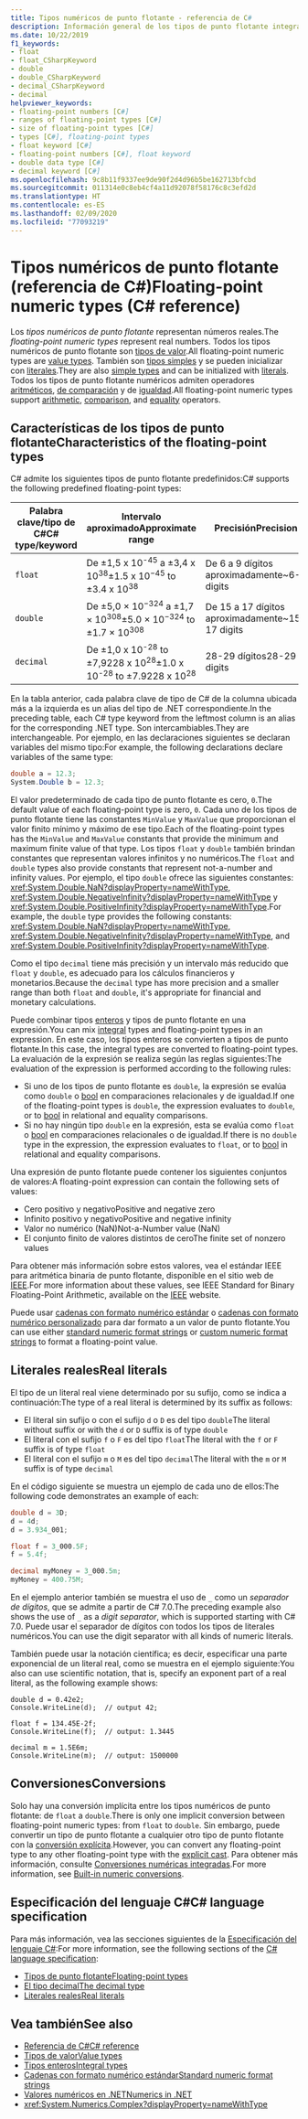 ```yaml
---
title: Tipos numéricos de punto flotante - referencia de C#
description: Información general de los tipos de punto flotante integrados de C#
ms.date: 10/22/2019
f1_keywords:
- float
- float_CSharpKeyword
- double
- double_CSharpKeyword
- decimal_CSharpKeyword
- decimal
helpviewer_keywords:
- floating-point numbers [C#]
- ranges of floating-point types [C#]
- size of floating-point types [C#]
- types [C#], floating-point types
- float keyword [C#]
- floating-point numbers [C#], float keyword
- double data type [C#]
- decimal keyword [C#]
ms.openlocfilehash: 9c8b11f9337ee9de90f2d4d96b5be162713bfcbd
ms.sourcegitcommit: 011314e0c8eb4cf4a11d92078f58176c8c3efd2d
ms.translationtype: HT
ms.contentlocale: es-ES
ms.lasthandoff: 02/09/2020
ms.locfileid: "77093219"
---
```

# <a name="floating-point-numeric-types-c-reference"></a><span data-ttu-id="a82fd-103">Tipos numéricos de punto flotante (referencia de C#)</span><span class="sxs-lookup"><span data-stu-id="a82fd-103">Floating-point numeric types (C# reference)</span></span>

<span data-ttu-id="a82fd-104">Los *tipos numéricos de punto flotante* representan números reales.</span><span class="sxs-lookup"><span data-stu-id="a82fd-104">The *floating-point numeric types* represent real numbers.</span></span> <span data-ttu-id="a82fd-105">Todos los tipos numéricos de punto flotante son [tipos de valor](value-types.md).</span><span class="sxs-lookup"><span data-stu-id="a82fd-105">All floating-point numeric types are [value types](value-types.md).</span></span> <span data-ttu-id="a82fd-106">También son [tipos simples](value-types.md#built-in-value-types) y se pueden inicializar con [literales](#real-literals).</span><span class="sxs-lookup"><span data-stu-id="a82fd-106">They are also [simple types](value-types.md#built-in-value-types) and can be initialized with [literals](#real-literals).</span></span> <span data-ttu-id="a82fd-107">Todos los tipos de punto flotante numéricos admiten operadores [aritméticos](../operators/arithmetic-operators.md), [de comparación](../operators/comparison-operators.md) y de [igualdad](../operators/equality-operators.md).</span><span class="sxs-lookup"><span data-stu-id="a82fd-107">All floating-point numeric types support [arithmetic](../operators/arithmetic-operators.md), [comparison](../operators/comparison-operators.md), and [equality](../operators/equality-operators.md) operators.</span></span>

## <a name="characteristics-of-the-floating-point-types"></a><span data-ttu-id="a82fd-108">Características de los tipos de punto flotante</span><span class="sxs-lookup"><span data-stu-id="a82fd-108">Characteristics of the floating-point types</span></span>

<span data-ttu-id="a82fd-109">C# admite los siguientes tipos de punto flotante predefinidos:</span><span class="sxs-lookup"><span data-stu-id="a82fd-109">C# supports the following predefined floating-point types:</span></span>
  
|<span data-ttu-id="a82fd-110">Palabra clave/tipo de C#</span><span class="sxs-lookup"><span data-stu-id="a82fd-110">C# type/keyword</span></span>|<span data-ttu-id="a82fd-111">Intervalo aproximado</span><span class="sxs-lookup"><span data-stu-id="a82fd-111">Approximate range</span></span>|<span data-ttu-id="a82fd-112">Precisión</span><span class="sxs-lookup"><span data-stu-id="a82fd-112">Precision</span></span>|<span data-ttu-id="a82fd-113">Tamaño</span><span class="sxs-lookup"><span data-stu-id="a82fd-113">Size</span></span>|<span data-ttu-id="a82fd-114">Tipo de .NET</span><span class="sxs-lookup"><span data-stu-id="a82fd-114">.NET type</span></span>|
|----------|-----------------------|---------------|--------------|--------------|
|`float`|<span data-ttu-id="a82fd-115">De ±1,5 x 10<sup>-45</sup> a ±3,4 x 10<sup>38</sup></span><span class="sxs-lookup"><span data-stu-id="a82fd-115">±1.5 x 10<sup>−45</sup> to ±3.4 x 10<sup>38</sup></span></span>|<span data-ttu-id="a82fd-116">De 6 a 9 dígitos aproximadamente</span><span class="sxs-lookup"><span data-stu-id="a82fd-116">~6-9 digits</span></span>|<span data-ttu-id="a82fd-117">4 bytes</span><span class="sxs-lookup"><span data-stu-id="a82fd-117">4 bytes</span></span>|<xref:System.Single?displayProperty=nameWithType>|
|`double`|<span data-ttu-id="a82fd-118">De ±5,0 × 10<sup>−324</sup> a ±1,7 × 10<sup>308</sup></span><span class="sxs-lookup"><span data-stu-id="a82fd-118">±5.0 × 10<sup>−324</sup> to ±1.7 × 10<sup>308</sup></span></span>|<span data-ttu-id="a82fd-119">De 15 a 17 dígitos aproximadamente</span><span class="sxs-lookup"><span data-stu-id="a82fd-119">~15-17 digits</span></span>|<span data-ttu-id="a82fd-120">8 bytes</span><span class="sxs-lookup"><span data-stu-id="a82fd-120">8 bytes</span></span>|<xref:System.Double?displayProperty=nameWithType>|
|`decimal`|<span data-ttu-id="a82fd-121">De ±1,0 x 10<sup>-28</sup> to ±7,9228 x 10<sup>28</sup></span><span class="sxs-lookup"><span data-stu-id="a82fd-121">±1.0 x 10<sup>-28</sup> to ±7.9228 x 10<sup>28</sup></span></span>|<span data-ttu-id="a82fd-122">28-29 dígitos</span><span class="sxs-lookup"><span data-stu-id="a82fd-122">28-29 digits</span></span>|<span data-ttu-id="a82fd-123">16 bytes</span><span class="sxs-lookup"><span data-stu-id="a82fd-123">16 bytes</span></span>|<xref:System.Decimal?displayProperty=nameWithType>|

<span data-ttu-id="a82fd-124">En la tabla anterior, cada palabra clave de tipo de C# de la columna ubicada más a la izquierda es un alias del tipo de .NET correspondiente.</span><span class="sxs-lookup"><span data-stu-id="a82fd-124">In the preceding table, each C# type keyword from the leftmost column is an alias for the corresponding .NET type.</span></span> <span data-ttu-id="a82fd-125">Son intercambiables.</span><span class="sxs-lookup"><span data-stu-id="a82fd-125">They are interchangeable.</span></span> <span data-ttu-id="a82fd-126">Por ejemplo, en las declaraciones siguientes se declaran variables del mismo tipo:</span><span class="sxs-lookup"><span data-stu-id="a82fd-126">For example, the following declarations declare variables of the same type:</span></span>

```csharp
double a = 12.3;
System.Double b = 12.3;
```

<span data-ttu-id="a82fd-127">El valor predeterminado de cada tipo de punto flotante es cero, `0`.</span><span class="sxs-lookup"><span data-stu-id="a82fd-127">The default value of each floating-point type is zero, `0`.</span></span> <span data-ttu-id="a82fd-128">Cada uno de los tipos de punto flotante tiene las constantes `MinValue` y `MaxValue` que proporcionan el valor finito mínimo y máximo de ese tipo.</span><span class="sxs-lookup"><span data-stu-id="a82fd-128">Each of the floating-point types has the `MinValue` and `MaxValue` constants that provide the minimum and maximum finite value of that type.</span></span> <span data-ttu-id="a82fd-129">Los tipos `float` y `double` también brindan constantes que representan valores infinitos y no numéricos.</span><span class="sxs-lookup"><span data-stu-id="a82fd-129">The `float` and `double` types also provide constants that represent not-a-number and infinity values.</span></span> <span data-ttu-id="a82fd-130">Por ejemplo, el tipo `double` ofrece las siguientes constantes: <xref:System.Double.NaN?displayProperty=nameWithType>, <xref:System.Double.NegativeInfinity?displayProperty=nameWithType> y <xref:System.Double.PositiveInfinity?displayProperty=nameWithType>.</span><span class="sxs-lookup"><span data-stu-id="a82fd-130">For example, the `double` type provides the following constants: <xref:System.Double.NaN?displayProperty=nameWithType>, <xref:System.Double.NegativeInfinity?displayProperty=nameWithType>, and <xref:System.Double.PositiveInfinity?displayProperty=nameWithType>.</span></span>

<span data-ttu-id="a82fd-131">Como el tipo `decimal` tiene más precisión y un intervalo más reducido que `float` y `double`, es adecuado para los cálculos financieros y monetarios.</span><span class="sxs-lookup"><span data-stu-id="a82fd-131">Because the `decimal` type has more precision and a smaller range than both `float` and `double`, it's appropriate for financial and monetary calculations.</span></span>

<span data-ttu-id="a82fd-132">Puede combinar tipos [enteros](integral-numeric-types.md) y tipos de punto flotante en una expresión.</span><span class="sxs-lookup"><span data-stu-id="a82fd-132">You can mix [integral](integral-numeric-types.md) types and floating-point types in an expression.</span></span> <span data-ttu-id="a82fd-133">En este caso, los tipos enteros se convierten a tipos de punto flotante.</span><span class="sxs-lookup"><span data-stu-id="a82fd-133">In this case, the integral types are converted to floating-point types.</span></span> <span data-ttu-id="a82fd-134">La evaluación de la expresión se realiza según las reglas siguientes:</span><span class="sxs-lookup"><span data-stu-id="a82fd-134">The evaluation of the expression is performed according to the following rules:</span></span>

- <span data-ttu-id="a82fd-135">Si uno de los tipos de punto flotante es `double`, la expresión se evalúa como `double` o [bool](bool.md) en comparaciones relacionales y de igualdad.</span><span class="sxs-lookup"><span data-stu-id="a82fd-135">If one of the floating-point types is `double`, the expression evaluates to `double`, or to [bool](bool.md) in relational and equality comparisons.</span></span>
- <span data-ttu-id="a82fd-136">Si no hay ningún tipo `double` en la expresión, esta se evalúa como `float` o [bool](bool.md) en comparaciones relacionales o de igualdad.</span><span class="sxs-lookup"><span data-stu-id="a82fd-136">If there is no `double` type in the expression, the expression evaluates to `float`, or to [bool](bool.md) in relational and equality comparisons.</span></span>

<span data-ttu-id="a82fd-137">Una expresión de punto flotante puede contener los siguientes conjuntos de valores:</span><span class="sxs-lookup"><span data-stu-id="a82fd-137">A floating-point expression can contain the following sets of values:</span></span>

- <span data-ttu-id="a82fd-138">Cero positivo y negativo</span><span class="sxs-lookup"><span data-stu-id="a82fd-138">Positive and negative zero</span></span>
- <span data-ttu-id="a82fd-139">Infinito positivo y negativo</span><span class="sxs-lookup"><span data-stu-id="a82fd-139">Positive and negative infinity</span></span>
- <span data-ttu-id="a82fd-140">Valor no numérico (NaN)</span><span class="sxs-lookup"><span data-stu-id="a82fd-140">Not-a-Number value (NaN)</span></span>
- <span data-ttu-id="a82fd-141">El conjunto finito de valores distintos de cero</span><span class="sxs-lookup"><span data-stu-id="a82fd-141">The finite set of nonzero values</span></span>

<span data-ttu-id="a82fd-142">Para obtener más información sobre estos valores, vea el estándar IEEE para aritmética binaria de punto flotante, disponible en el sitio web de [IEEE](https://www.ieee.org).</span><span class="sxs-lookup"><span data-stu-id="a82fd-142">For more information about these values, see IEEE Standard for Binary Floating-Point Arithmetic, available on the [IEEE](https://www.ieee.org) website.</span></span>

<span data-ttu-id="a82fd-143">Puede usar [cadenas con formato numérico estándar](../../../standard/base-types/standard-numeric-format-strings.md) o [cadenas con formato numérico personalizado](../../../standard/base-types/custom-numeric-format-strings.md) para dar formato a un valor de punto flotante.</span><span class="sxs-lookup"><span data-stu-id="a82fd-143">You can use either [standard numeric format strings](../../../standard/base-types/standard-numeric-format-strings.md) or [custom numeric format strings](../../../standard/base-types/custom-numeric-format-strings.md) to format a floating-point value.</span></span>

## <a name="real-literals"></a><span data-ttu-id="a82fd-144">Literales reales</span><span class="sxs-lookup"><span data-stu-id="a82fd-144">Real literals</span></span>

<span data-ttu-id="a82fd-145">El tipo de un literal real viene determinado por su sufijo, como se indica a continuación:</span><span class="sxs-lookup"><span data-stu-id="a82fd-145">The type of a real literal is determined by its suffix as follows:</span></span>

- <span data-ttu-id="a82fd-146">El literal sin sufijo o con el sufijo `d` o `D` es del tipo `double`</span><span class="sxs-lookup"><span data-stu-id="a82fd-146">The literal without suffix or with the `d` or `D` suffix is of type `double`</span></span>
- <span data-ttu-id="a82fd-147">El literal con el sufijo `f` o `F` es del tipo `float`</span><span class="sxs-lookup"><span data-stu-id="a82fd-147">The literal with the `f` or `F` suffix is of type `float`</span></span>
- <span data-ttu-id="a82fd-148">El literal con el sufijo `m` o `M` es del tipo `decimal`</span><span class="sxs-lookup"><span data-stu-id="a82fd-148">The literal with the `m` or `M` suffix is of type `decimal`</span></span>

<span data-ttu-id="a82fd-149">En el código siguiente se muestra un ejemplo de cada uno de ellos:</span><span class="sxs-lookup"><span data-stu-id="a82fd-149">The following code demonstrates an example of each:</span></span>

```csharp
double d = 3D;
d = 4d;
d = 3.934_001;

float f = 3_000.5F;
f = 5.4f;

decimal myMoney = 3_000.5m;
myMoney = 400.75M;
```

<span data-ttu-id="a82fd-150">En el ejemplo anterior también se muestra el uso de `_` como un *separador de dígitos*, que se admite a partir de C# 7.0.</span><span class="sxs-lookup"><span data-stu-id="a82fd-150">The preceding example also shows the use of `_` as a *digit separator*, which is supported starting with C# 7.0.</span></span> <span data-ttu-id="a82fd-151">Puede usar el separador de dígitos con todos los tipos de literales numéricos.</span><span class="sxs-lookup"><span data-stu-id="a82fd-151">You can use the digit separator with all kinds of numeric literals.</span></span>

<span data-ttu-id="a82fd-152">También puede usar la notación científica; es decir, especificar una parte exponencial de un literal real, como se muestra en el ejemplo siguiente:</span><span class="sxs-lookup"><span data-stu-id="a82fd-152">You also can use scientific notation, that is, specify an exponent part of a real literal, as the following example shows:</span></span>

```csharp-interactive
double d = 0.42e2;
Console.WriteLine(d);  // output 42;

float f = 134.45E-2f;
Console.WriteLine(f);  // output: 1.3445

decimal m = 1.5E6m;
Console.WriteLine(m);  // output: 1500000
```

## <a name="conversions"></a><span data-ttu-id="a82fd-153">Conversiones</span><span class="sxs-lookup"><span data-stu-id="a82fd-153">Conversions</span></span>

<span data-ttu-id="a82fd-154">Solo hay una conversión implícita entre los tipos numéricos de punto flotante: de `float` a `double`.</span><span class="sxs-lookup"><span data-stu-id="a82fd-154">There is only one implicit conversion between floating-point numeric types: from `float` to `double`.</span></span> <span data-ttu-id="a82fd-155">Sin embargo, puede convertir un tipo de punto flotante a cualquier otro tipo de punto flotante con la [conversión explícita](../operators/type-testing-and-cast.md#cast-operator-).</span><span class="sxs-lookup"><span data-stu-id="a82fd-155">However, you can convert any floating-point type to any other floating-point type with the [explicit cast](../operators/type-testing-and-cast.md#cast-operator-).</span></span> <span data-ttu-id="a82fd-156">Para obtener más información, consulte [Conversiones numéricas integradas](numeric-conversions.md).</span><span class="sxs-lookup"><span data-stu-id="a82fd-156">For more information, see [Built-in numeric conversions](numeric-conversions.md).</span></span>

## <a name="c-language-specification"></a><span data-ttu-id="a82fd-157">Especificación del lenguaje C#</span><span class="sxs-lookup"><span data-stu-id="a82fd-157">C# language specification</span></span>

<span data-ttu-id="a82fd-158">Para más información, vea las secciones siguientes de la [Especificación del lenguaje C#](~/_csharplang/spec/introduction.md):</span><span class="sxs-lookup"><span data-stu-id="a82fd-158">For more information, see the following sections of the [C# language specification](~/_csharplang/spec/introduction.md):</span></span>

- [<span data-ttu-id="a82fd-159">Tipos de punto flotante</span><span class="sxs-lookup"><span data-stu-id="a82fd-159">Floating-point types</span></span>](~/_csharplang/spec/types.md#floating-point-types)
- [<span data-ttu-id="a82fd-160">El tipo decimal</span><span class="sxs-lookup"><span data-stu-id="a82fd-160">The decimal type</span></span>](~/_csharplang/spec/types.md#the-decimal-type)
- [<span data-ttu-id="a82fd-161">Literales reales</span><span class="sxs-lookup"><span data-stu-id="a82fd-161">Real literals</span></span>](~/_csharplang/spec/lexical-structure.md#real-literals)

## <a name="see-also"></a><span data-ttu-id="a82fd-162">Vea también</span><span class="sxs-lookup"><span data-stu-id="a82fd-162">See also</span></span>

- [<span data-ttu-id="a82fd-163">Referencia de C#</span><span class="sxs-lookup"><span data-stu-id="a82fd-163">C# reference</span></span>](../index.md)
- [<span data-ttu-id="a82fd-164">Tipos de valor</span><span class="sxs-lookup"><span data-stu-id="a82fd-164">Value types</span></span>](value-types.md)
- [<span data-ttu-id="a82fd-165">Tipos enteros</span><span class="sxs-lookup"><span data-stu-id="a82fd-165">Integral types</span></span>](integral-numeric-types.md)
- [<span data-ttu-id="a82fd-166">Cadenas con formato numérico estándar</span><span class="sxs-lookup"><span data-stu-id="a82fd-166">Standard numeric format strings</span></span>](../../../standard/base-types/standard-numeric-format-strings.md)
- [<span data-ttu-id="a82fd-167">Valores numéricos en .NET</span><span class="sxs-lookup"><span data-stu-id="a82fd-167">Numerics in .NET</span></span>](../../../standard/numerics.md)
- <xref:System.Numerics.Complex?displayProperty=nameWithType>
